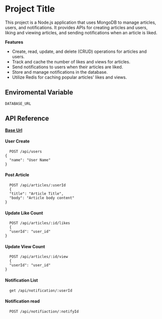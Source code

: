 
# Project Title

This project is a Node.js application that uses MongoDB to manage articles, users, and notifications. It provides APIs for creating articles and users, liking and viewing articles, and sending notifications when an article is liked.

**Features**
- Create, read, update, and delete (CRUD) operations for articles and users.
- Track and cache the number of likes and views for articles.
- Send notifications to users when their articles are liked.
- Store and manage notifications in the database.
- Utilize Redis for caching popular articles' likes and views.

## Enviromental Variable
    DATABASE_URL

    
## API Reference
[**Base Url**](https://simplyfi.onrender.com/)
#### User Create 

```http
  POST /api/users
{
  "name": "User Name"
}

```
#### Post Article

```http
  POST /api/articles/:userId
  {
  "title": "Article Title",
  "body": "Article body content"
}
```
#### Update Like Count

```http
  POST /api/articles/:id/likes
  {
  "userId": "user_id"
}

```
#### Update View Count

```http
  POST /api/articles/:id/view
  {
  "userId": "user_id"
}
```
#### Notification List

```http
  get /api/notification/:userId
```

#### Notification read 

```http
  POST /api/notifiaction/:notifyId
```
